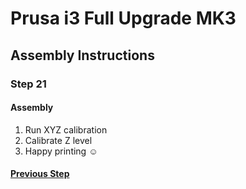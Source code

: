 # Prusa i3 Full Upgrade MK3

## Assembly Instructions

### Step 21

#### Assembly

1. Run XYZ calibration
1. Calibrate Z level
1. Happy printing :relaxed:

#### [Previous Step](step20.md)
